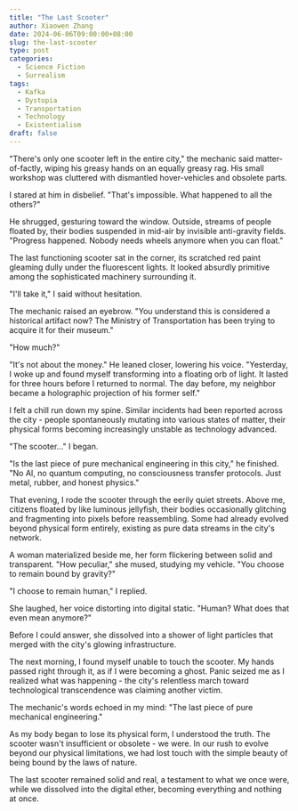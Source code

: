 ```yaml
---
title: "The Last Scooter"
author: Xiaowen Zhang
date: 2024-06-06T09:00:00+08:00
slug: the-last-scooter
type: post
categories:
  - Science Fiction
  - Surrealism
tags:
  - Kafka
  - Dystopia
  - Transportation
  - Technology
  - Existentialism
draft: false
---
```


"There's only one scooter left in the entire city," the mechanic said matter-of-factly, wiping his greasy hands on an equally greasy rag. His small workshop was cluttered with dismantled hover-vehicles and obsolete parts.

I stared at him in disbelief. "That's impossible. What happened to all the others?"

He shrugged, gesturing toward the window. Outside, streams of people floated by, their bodies suspended in mid-air by invisible anti-gravity fields. "Progress happened. Nobody needs wheels anymore when you can float."

The last functioning scooter sat in the corner, its scratched red paint gleaming dully under the fluorescent lights. It looked absurdly primitive among the sophisticated machinery surrounding it.

"I'll take it," I said without hesitation.

The mechanic raised an eyebrow. "You understand this is considered a historical artifact now? The Ministry of Transportation has been trying to acquire it for their museum."

"How much?"

"It's not about the money." He leaned closer, lowering his voice. "Yesterday, I woke up and found myself transforming into a floating orb of light. It lasted for three hours before I returned to normal. The day before, my neighbor became a holographic projection of his former self."

I felt a chill run down my spine. Similar incidents had been reported across the city - people spontaneously mutating into various states of matter, their physical forms becoming increasingly unstable as technology advanced.

"The scooter..." I began.

"Is the last piece of pure mechanical engineering in this city," he finished. "No AI, no quantum computing, no consciousness transfer protocols. Just metal, rubber, and honest physics."

That evening, I rode the scooter through the eerily quiet streets. Above me, citizens floated by like luminous jellyfish, their bodies occasionally glitching and fragmenting into pixels before reassembling. Some had already evolved beyond physical form entirely, existing as pure data streams in the city's network.

A woman materialized beside me, her form flickering between solid and transparent. "How peculiar," she mused, studying my vehicle. "You choose to remain bound by gravity?"

"I choose to remain human," I replied.

She laughed, her voice distorting into digital static. "Human? What does that even mean anymore?"

Before I could answer, she dissolved into a shower of light particles that merged with the city's glowing infrastructure.

The next morning, I found myself unable to touch the scooter. My hands passed right through it, as if I were becoming a ghost. Panic seized me as I realized what was happening - the city's relentless march toward technological transcendence was claiming another victim.

The mechanic's words echoed in my mind: "The last piece of pure mechanical engineering."

As my body began to lose its physical form, I understood the truth. The scooter wasn't insufficient or obsolete - we were. In our rush to evolve beyond our physical limitations, we had lost touch with the simple beauty of being bound by the laws of nature.

The last scooter remained solid and real, a testament to what we once were, while we dissolved into the digital ether, becoming everything and nothing at once.